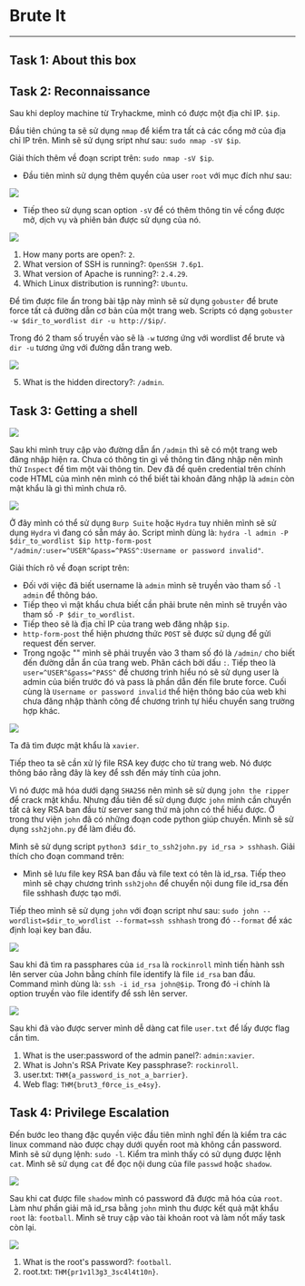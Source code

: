 # Brute It

---

## Task 1: About this box

## Task 2: Reconnaissance

Sau khi deploy machine từ Tryhackme, mình có được một địa chỉ IP. `$ip`.

Đầu tiên chúng ta sẽ sử dụng `nmap` để kiểm tra tất cả các cổng mở của địa chỉ IP trên. Mình sẽ sử dụng sript như sau: `sudo nmap -sV $ip`.

Giải thích thêm về đoạn script trên: `sudo nmap -sV $ip`.
- Đầu tiên mình sử dụng thêm quyền của user `root` với mục đích như sau:

![](https://github.com/vinhxinh/tryhackme/blob/main/Brute%20It/pic1.png?raw=true)

- Tiếp theo sử dụng scan option `-sV` để có thêm thông tin về cổng được mở, dịch vụ và phiên bản được sử dụng của nó.

![](https://github.com/vinhxinh/tryhackme/blob/main/Brute%20It/pic2.png?raw=true)

1. How many ports are open?: `2`.
2. What version of SSH is running?: `OpenSSH 7.6p1`.
3. What version of Apache is running?: `2.4.29`.
4. Which Linux distribution is running?: `Ubuntu`.

Để tìm được file ẩn trong bài tập này mình sẽ sử dụng `gobuster` để brute force tất cả đường dẫn cơ bản của một trang web. Scripts có dạng `gobuster -w $dir_to_wordlist dir -u http://$ip/`.

Trong đó 2 tham số truyền vào sẽ là `-w` tương ứng với wordlist để brute và `dir -u` tương ứng với đường dẫn trang web.

![](https://github.com/vinhxinh/tryhackme/blob/main/Brute%20It/pic3.png?raw=true)

5. What is the hidden directory?: `/admin`.

## Task 3: Getting a shell

![](https://github.com/vinhxinh/tryhackme/blob/main/Brute%20It/pic4.png?raw=true)

Sau khi mình truy cập vào đường dẫn ẩn `/admin` thì sẽ có một trang web đăng nhập hiện ra. Chưa có thông tin gì về thông tin đăng nhập nên mình thử `Inspect` để tìm một vài thông tin. Dev đã để quên credential trên chính code HTML của mình nên mình có thể biết tài khoản đăng nhập là `admin` còn mật khẩu là gì thì mình chưa rõ. 

![](https://github.com/vinhxinh/tryhackme/blob/main/Brute%20It/pic5.png?raw=true)

Ở đây mình có thể sử dụng `Burp Suite` hoặc `Hydra` tuy nhiên mình sẽ sử dụng `Hydra` vì đang có sẵn máy ảo. Script mình dùng là: `hydra -l admin -P $dir_to_wordlist $ip http-form-post "/admin/:user=^USER^&pass=^PASS^:Username or password invalid"`.

Giải thích rõ về đoạn script trên:
- Đối với việc đã biết username là `admin` mình sẽ truyền vào tham số `-l admin` để thông báo.
- Tiếp theo vì mật khẩu chưa biết cần phải brute nên mình sẽ truyền vào tham số `-P $dir_to_wordlist`.
- Tiếp theo sẽ là địa chỉ IP của trang web đăng nhập `$ip`.
- `http-form-post` thể hiện phương thức `POST` sẽ được sử dụng để gửi request đến server.
- Trong ngoặc "" mình sẽ phải truyền vào 3 tham số đó là `/admin/` cho biết đến đường dẫn ẩn của trang web. Phân cách bởi dấu `:`. Tiếp theo là `user=^USER^&pass=^PASS^` để chương trình hiểu nó sẽ sử dụng user là admin của biến trước đó và pass là phần dẫn đến file brute force. Cuối cùng là `Username or password invalid` thể hiện thông báo của web khi chưa đăng nhập thành công để chương trình tự hiểu chuyển sang trường hợp khác.

![](https://github.com/vinhxinh/tryhackme/blob/main/Brute%20It/pic6.png?raw=true)

Ta đã tìm được mật khẩu là `xavier`.

Tiếp theo ta sẽ cần xử lý file RSA key được cho từ trang web. Nó được thông báo rằng đây là key để ssh đến máy tính của john.

Vì nó được mã hóa dưới dạng `SHA256` nên mình sẽ sử dụng `john the ripper` để crack mật khẩu. Nhưng đầu tiên để sử dụng được `john` mình cần chuyển tất cả key RSA ban đầu từ server sang thứ mà john có thể hiểu được. Ở trong thư viện `john` đã có những đoạn code python giúp chuyển. Mình sẽ sử dụng `ssh2john.py` để làm điều đó.

Mình sẽ sử dụng script `python3 $dir_to_ssh2john.py id_rsa > sshhash`.
Giải thích cho đoạn command trên: 
- Mình sẽ lưu file key RSA ban đầu và file text có tên là id_rsa. Tiếp theo mình sẽ chạy chương trình `ssh2john` để chuyển nội dung file id_rsa đến file sshhash được tạo mới.

Tiếp theo mình sẽ sử dụng `john` với đoạn script như sau: `sudo john --wordlist=$dir_to_wordlist --format=ssh sshhash` trong đó `--format` để xác định loại key ban đầu.

![](https://github.com/vinhxinh/tryhackme/blob/main/Brute%20It/pic7.png?raw=true)

Sau khi đã tìm ra passphares của `id_rsa` là `rockinroll` mình tiến hành ssh lên server của John bằng chính file identify là file `id_rsa` ban đầu. Command mình dùng là: `ssh -i id_rsa john@$ip`. Trong đó -i chính là option truyền vào file identify để ssh lên server.

![](https://github.com/vinhxinh/tryhackme/blob/main/Brute%20It/pic8.png?raw=true)

Sau khi đã vào được server mình dễ dàng cat file `user.txt` để lấy được flag cần tìm.

1. What is the user:password of the admin panel?: `admin:xavier`.
2. What is John's RSA Private Key passphrase?: `rockinroll`.
3. user.txt: `THM{a_password_is_not_a_barrier}`.
4. Web flag: `THM{brut3_f0rce_is_e4sy}`.

## Task 4: Privilege Escalation

Đến bước leo thang đặc quyền việc đầu tiên mình nghĩ đến là kiểm tra các linux command nào được chạy dưới quyền root mà không cần password. Mình sẽ sử dụng lệnh: `sudo -l`. Kiểm tra mình thấy có sử dụng được lệnh `cat`. Mình sẽ sử dụng `cat` để đọc nội dung của file `passwd` hoặc `shadow`.

![](https://github.com/vinhxinh/tryhackme/blob/main/Brute%20It/pic9.png?raw=true)

Sau khi cat được file `shadow` mình có password đã được mã hóa của `root`. Làm như phần giải mã id_rsa bằng `john` mình thu được kết quả mật khẩu `root` là: `football`. Mình sẽ truy cập vào tài khoản root và làm nốt mấy task còn lại.

![](https://github.com/vinhxinh/tryhackme/blob/main/Brute%20It/pic10.png?raw=true)

1. What is the root's password?: `football`.
2. root.txt: `THM{pr1v1l3g3_3sc4l4t10n}`.













